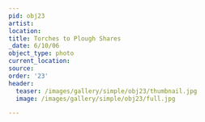 ```yaml
---
pid: obj23
artist:
location:
title: Torches to Plough Shares
_date: 6/10/06
object_type: photo
current_location:
source:
order: '23'
header:
  teaser: /images/gallery/simple/obj23/thumbnail.jpg
  image: /images/gallery/simple/obj23/full.jpg

---
```

